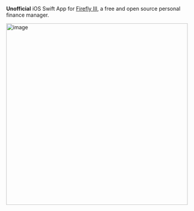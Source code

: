 **Unofficial** iOS Swift App for [Firefly III](https://github.com/firefly-iii/firefly-iii), a free and open source personal finance manager.


<img width="486" alt="image" src="https://github.com/adityask98/Firefly-swift-frontend/assets/11317439/ffe36858-15dc-4750-abfc-6552699070a7">
